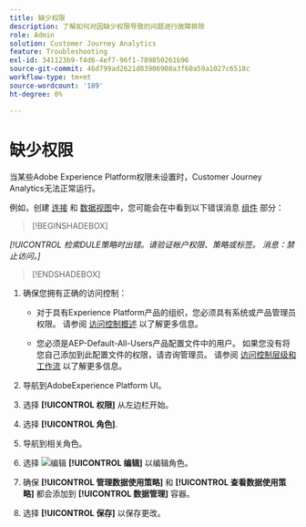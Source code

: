 ```yaml
---
title: 缺少权限
description: 了解如何对因缺少权限导致的问题进行故障排除
role: Admin
solution: Customer Journey Analytics
feature: Troubleshooting
exl-id: 341123b9-f4d6-4ef7-96f1-789850261b96
source-git-commit: 46d799ad2621d83906908a3f60a59a1027c6518c
workflow-type: tm+mt
source-wordcount: '189'
ht-degree: 0%

---
```


# 缺少权限

当某些Adobe Experience Platform权限未设置时，Customer Journey Analytics无法正常运行。

例如，创建 [连接](../connections/overview.md) 和 [数据视图](../data-views/data-views.md)中，您可能会在中看到以下错误消息 [组件](/help/data-views/create-dataview.md#components) 部分：


>[!BEGINSHADEBOX]

*[!UICONTROL 检索DULE策略时出错。请验证帐户权限、策略或标签。 消息：禁止访问。]*

>[!ENDSHADEBOX]


1. 确保您拥有正确的访问控制：

   * 对于具有Experience Platform产品的组织，您必须具有系统或产品管理员权限。 请参阅 [访问控制概述](https://experienceleague.adobe.com/docs/experience-platform/access-control/home.html#platform-permissions) 以了解更多信息。

   * 您必须是AEP-Default-All-Users产品配置文件中的用户。 如果您没有将您自己添加到此配置文件的权限，请咨询管理员。 请参阅 [访问控制层级和工作流](https://experienceleague.adobe.com/docs/experience-platform/access-control/home.html#access-control-hierarchy-and-workflow) 以了解更多信息。


1. 导航到AdobeExperience Platform UI。

1. 选择 **[!UICONTROL 权限]** 从左边栏开始。

1. 选择 **[!UICONTROL 角色]**.

1. 导航到相关角色。

1. 选择 ![编辑](https://spectrum.adobe.com/static/icons/workflow_18/Smock_Edit_18_N.svg) **[!UICONTROL 编辑]** 以编辑角色。

1. 确保 **[!UICONTROL 管理数据使用策略]** 和 **[!UICONTROL 查看数据使用策略]** 都会添加到 **[!UICONTROL 数据管理]** 容器。

1. 选择 **[!UICONTROL 保存]** 以保存更改。
